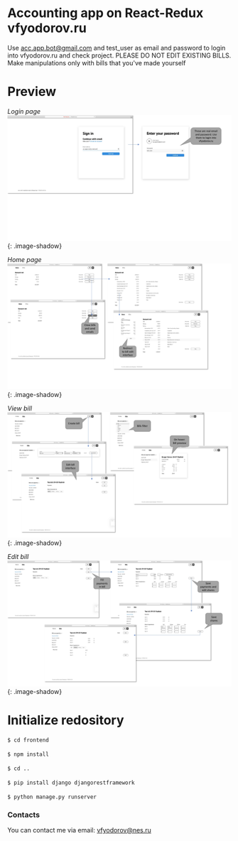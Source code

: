 # Accounting app on React-Redux vfyodorov.ru

Use acc.app.bot@gmail.com and test_user as email and password to login into vfyodorov.ru and check project. PLEASE DO NOT EDIT EXISTING BILLS. Make manipulations only with bills that you've made yourself


# Preview

*Login page*
![](/readme_src/Login_page.jpg "Login page"){: .image-shadow}

*Home page*
![](/readme_src/Account_page.jpg "Home page"){: .image-shadow}

*View bill*
![](/readme_src/View_bill.jpg "View bill"){: .image-shadow}

*Edit bill*
![](/readme_src/Edit_bill.jpg "Edit bill"){: .image-shadow}


# Initialize redository

```
$ cd frontend

$ npm install

$ cd ..

$ pip install django djangorestframework

$ python manage.py runserver
```

### Contacts
You can contact me via email: vfyodorov@nes.ru


<style>
.image-shadow {
  color: rgb(49,112,143) !important;
}
</style>
